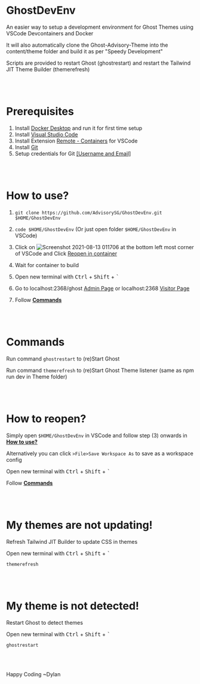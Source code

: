 # GhostDevEnv
An easier way to setup a development environment for Ghost Themes using VSCode Devcontainers and Docker

It will also automatically clone the Ghost-Advisory-Theme into the content/theme folder and build it as per "Speedy Development"

Scripts are provided to restart Ghost (ghostrestart) and restart the Tailwind JIT Theme Builder (themerefresh) 

<br/><br/>
# **Prerequisites**
1) Install [Docker Desktop](https://www.docker.com/products/docker-desktop) and run it for first time setup
2) Install [Visual Studio Code](https://code.visualstudio.com/Download) 
3) Install Extension [Remote - Containers](https://marketplace.visualstudio.com/items?itemName=ms-vscode-remote.remote-containers) for VSCode
4) Install [Git](https://git-scm.com/downloads)
5) Setup credentials for Git [[Username and Email]](https://linuxize.com/post/how-to-configure-git-username-and-email/)

<br/><br/>
# How to use?

1) `git clone https://github.com/AdvisorySG/GhostDevEnv.git $HOME/GhostDevEnv` 

2) `code $HOME/GhostDevEnv` (Or just open folder `$HOME/GhostDevEnv` in VSCode)

3) Click on ![Screenshot 2021-08-13 011706](https://user-images.githubusercontent.com/88506363/129240239-e9c67e05-31c3-43c1-907b-561cebb86988.png)
 at the bottom left most corner of VSCode and Click [Reopen in container](https://miro.medium.com/max/1400/1*lZ5uJB2m9xSNbhiwHbARkw.png)
4) Wait for container to build
5) Open new terminal with <kbd>Ctrl</kbd> + <kbd>Shift</kbd> + <kbd>`</kbd>
6) Go to localhost:2368/ghost [Admin Page](http://localhost:2368/ghost) or localhost:2368 [Visitor Page](http://localhost:2368)
7) Follow [**Commands**](#commands)

<br/><br/>

# Commands
Run command `ghostrestart` to (re)Start Ghost

Run command `themerefresh` to (re)Start Ghost Theme listener (same as npm run dev in Theme folder) 

<br/><br/>
# How to reopen?

Simply open `$HOME/GhostDevEnv` in VSCode and follow step (3) onwards in [**How to use?**](#how-to-use)

Alternatively you can click `>File>Save Workspace As` to save as a workspace config 

Open new terminal with <kbd>Ctrl</kbd> + <kbd>Shift</kbd> + <kbd>`</kbd>

Follow [**Commands**](#commands)

<br/><br/>

# My themes are not updating!

Refresh Tailwind JIT Builder to update CSS in themes

Open new terminal with <kbd>Ctrl</kbd> + <kbd>Shift</kbd> + <kbd>`</kbd>

`themerefresh`

<br/><br/>
# My theme is not detected!

Restart Ghost to detect themes

Open new terminal with <kbd>Ctrl</kbd> + <kbd>Shift</kbd> + <kbd>`</kbd>

`ghostrestart`


<br/><br/>

Happy Coding ~Dylan

